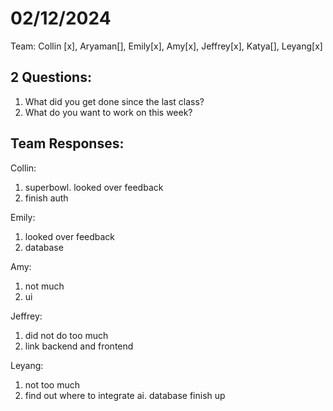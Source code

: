 # 02/12/2024
Team: Collin [x], Aryaman[], Emily[x], Amy[x], Jeffrey[x], Katya[], Leyang[x] 

## 2 Questions:

1. What did you get done since the last class?
2. What do you want to work on this week?

## Team Responses:

Collin:

1. superbowl. looked over feedback
2. finish auth

Emily:

1. looked over feedback
2. database

Amy:

1. not much
2. ui

Jeffrey:

1. did not do too much
2. link backend and frontend

Leyang:

1. not too much
2. find out where to integrate ai. database finish up